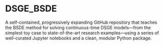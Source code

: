 # DSGE_BSDE
A self-contained, progressively expanding GitHub repository that teaches the BSDE method for solving continuous-time DSGE models—from the simplest toy case to state-of-the-art research examples—using a series of well-curated Jupyter notebooks and a clean, modular Python package.

